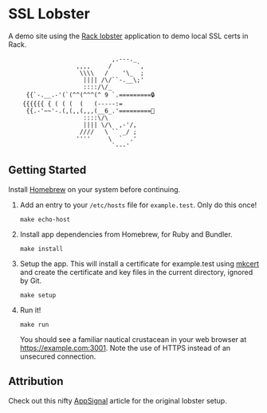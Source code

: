# SSL Lobster

A demo site using the [Rack lobster](https://www.rubydoc.info/gems/rack/Rack/Lobster) application to demo local SSL certs in Rack.

```
                             ,.---._
                   ,,,,     /       `,
                    \\\\   /    '\_  ;
                     |||| /\/``-.__\;'
                     ::::/\/_
     {{`-.__.-'(`(^^(^^^(^ 9 `.=========🔒
    {{{{{{ { ( ( (  (   (-----:=
     {{.-'~~'-.(,(,,(,,,(__6_.'=========🔑
                     ::::\/\
                     |||| \/\  ,-'/,
                    ////   \ `` _/ ;
                   ''''     \  `  .'
                             `---'
```

## Getting Started

Install [Homebrew](https://docs.brew.sh/) on your system before continuing.

1. Add an entry to your `/etc/hosts` file for `example.test`. Only do this once!
   ```
   make echo-host
   ```

2. Install app dependencies from Homebrew, for Ruby and Bundler.
    ```
    make install
    ```

3. Setup the app. This will install a certificate for example.test using [mkcert](https://github.com/FiloSottile/mkcert) and create the certificate and key files in the current directory, ignored by Git.
    ```
    make setup
    ```

4. Run it!
    ```
    make run
    ```
    You should see a familiar nautical crustacean in your web browser at <https://example.com:3001>. Note the use of HTTPS instead of an unsecured connection.

## Attribution

Check out this nifty [AppSignal](https://blog.appsignal.com/2016/11/23/ruby-magic-building-a-30-line-http-server-in-ruby.html) article for the original lobster setup.
